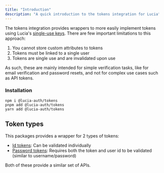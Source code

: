 ```yaml
---
title: "Introduction"
description: "A quick introduction to the tokens integration for Lucia"
---
```


The tokens integration provides wrappers to more easily implement tokens using Lucia's [single-use keys](/basics/keys#single-use-keys). There are few important limitations to this approach:

1. You cannot store custom attributes to tokens
2. Tokens must be linked to a single user
3. Tokens are single use and are invalidated upon use

As such, these are mainly intended for simple verification tasks, like for email verification and password resets, and not for complex use cases such as API tokens.

### Installation

```
npm i @lucia-auth/tokens
pnpm add @lucia-auth/tokens
yarn add @lucia-auth/tokens
```

## Token types

This packages provides a wrapper for 2 types of tokens:

- [Id tokens](/tokens/basics/id-tokens): Can be validated individually
- [Password tokens](/tokens/basics/password-tokens): Requires both the token and user id to be validated (similar to username/password)

Both of these provide a similar set of APIs.

